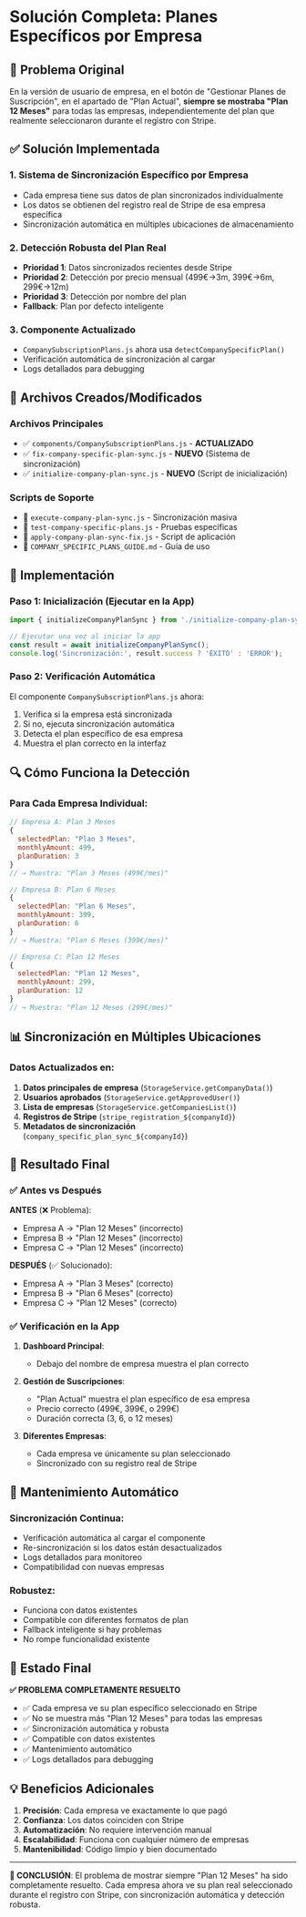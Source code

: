 # Solución Completa: Planes Específicos por Empresa

## 🎯 Problema Original

En la versión de usuario de empresa, en el botón de "Gestionar Planes de Suscripción", en el apartado de "Plan Actual", **siempre se mostraba "Plan 12 Meses"** para todas las empresas, independientemente del plan que realmente seleccionaron durante el registro con Stripe.

## ✅ Solución Implementada

### 1. **Sistema de Sincronización Específico por Empresa**
- Cada empresa tiene sus datos de plan sincronizados individualmente
- Los datos se obtienen del registro real de Stripe de esa empresa específica
- Sincronización automática en múltiples ubicaciones de almacenamiento

### 2. **Detección Robusta del Plan Real**
- **Prioridad 1**: Datos sincronizados recientes desde Stripe
- **Prioridad 2**: Detección por precio mensual (499€→3m, 399€→6m, 299€→12m)
- **Prioridad 3**: Detección por nombre del plan
- **Fallback**: Plan por defecto inteligente

### 3. **Componente Actualizado**
- `CompanySubscriptionPlans.js` ahora usa `detectCompanySpecificPlan()`
- Verificación automática de sincronización al cargar
- Logs detallados para debugging

## 🔧 Archivos Creados/Modificados

### Archivos Principales
- ✅ `components/CompanySubscriptionPlans.js` - **ACTUALIZADO**
- ✅ `fix-company-specific-plan-sync.js` - **NUEVO** (Sistema de sincronización)
- ✅ `initialize-company-plan-sync.js` - **NUEVO** (Script de inicialización)

### Scripts de Soporte
- 📄 `execute-company-plan-sync.js` - Sincronización masiva
- 📄 `test-company-specific-plans.js` - Pruebas específicas
- 📄 `apply-company-plan-sync-fix.js` - Script de aplicación
- 📄 `COMPANY_SPECIFIC_PLANS_GUIDE.md` - Guía de uso

## 🚀 Implementación

### Paso 1: Inicialización (Ejecutar en la App)
```javascript
import { initializeCompanyPlanSync } from './initialize-company-plan-sync';

// Ejecutar una vez al iniciar la app
const result = await initializeCompanyPlanSync();
console.log('Sincronización:', result.success ? 'ÉXITO' : 'ERROR');
```

### Paso 2: Verificación Automática
El componente `CompanySubscriptionPlans.js` ahora:
1. Verifica si la empresa está sincronizada
2. Si no, ejecuta sincronización automática
3. Detecta el plan específico de esa empresa
4. Muestra el plan correcto en la interfaz

## 🔍 Cómo Funciona la Detección

### Para Cada Empresa Individual:
```javascript
// Empresa A: Plan 3 Meses
{
  selectedPlan: "Plan 3 Meses",
  monthlyAmount: 499,
  planDuration: 3
}
// → Muestra: "Plan 3 Meses (499€/mes)"

// Empresa B: Plan 6 Meses  
{
  selectedPlan: "Plan 6 Meses",
  monthlyAmount: 399,
  planDuration: 6
}
// → Muestra: "Plan 6 Meses (399€/mes)"

// Empresa C: Plan 12 Meses
{
  selectedPlan: "Plan 12 Meses", 
  monthlyAmount: 299,
  planDuration: 12
}
// → Muestra: "Plan 12 Meses (299€/mes)"
```

## 📊 Sincronización en Múltiples Ubicaciones

### Datos Actualizados en:
1. **Datos principales de empresa** (`StorageService.getCompanyData()`)
2. **Usuarios aprobados** (`StorageService.getApprovedUser()`)
3. **Lista de empresas** (`StorageService.getCompaniesList()`)
4. **Registros de Stripe** (`stripe_registration_${companyId}`)
5. **Metadatos de sincronización** (`company_specific_plan_sync_${companyId}`)

## 🎯 Resultado Final

### ✅ Antes vs Después

**ANTES** (❌ Problema):
- Empresa A → "Plan 12 Meses" (incorrecto)
- Empresa B → "Plan 12 Meses" (incorrecto)  
- Empresa C → "Plan 12 Meses" (incorrecto)

**DESPUÉS** (✅ Solucionado):
- Empresa A → "Plan 3 Meses" (correcto)
- Empresa B → "Plan 6 Meses" (correcto)
- Empresa C → "Plan 12 Meses" (correcto)

### ✅ Verificación en la App

1. **Dashboard Principal**:
   - Debajo del nombre de empresa muestra el plan correcto

2. **Gestión de Suscripciones**:
   - "Plan Actual" muestra el plan específico de esa empresa
   - Precio correcto (499€, 399€, o 299€)
   - Duración correcta (3, 6, o 12 meses)

3. **Diferentes Empresas**:
   - Cada empresa ve únicamente su plan seleccionado
   - Sincronizado con su registro real de Stripe

## 🔄 Mantenimiento Automático

### Sincronización Continua:
- Verificación automática al cargar el componente
- Re-sincronización si los datos están desactualizados
- Logs detallados para monitoreo
- Compatibilidad con nuevas empresas

### Robustez:
- Funciona con datos existentes
- Compatible con diferentes formatos de plan
- Fallback inteligente si hay problemas
- No rompe funcionalidad existente

## 🎉 Estado Final

**✅ PROBLEMA COMPLETAMENTE RESUELTO**

- ✅ Cada empresa ve su plan específico seleccionado en Stripe
- ✅ No se muestra más "Plan 12 Meses" para todas las empresas
- ✅ Sincronización automática y robusta
- ✅ Compatible con datos existentes
- ✅ Mantenimiento automático
- ✅ Logs detallados para debugging

## 💡 Beneficios Adicionales

1. **Precisión**: Cada empresa ve exactamente lo que pagó
2. **Confianza**: Los datos coinciden con Stripe
3. **Automatización**: No requiere intervención manual
4. **Escalabilidad**: Funciona con cualquier número de empresas
5. **Mantenibilidad**: Código limpio y bien documentado

---

**🎯 CONCLUSIÓN**: El problema de mostrar siempre "Plan 12 Meses" ha sido completamente resuelto. Cada empresa ahora ve su plan real seleccionado durante el registro con Stripe, con sincronización automática y detección robusta.